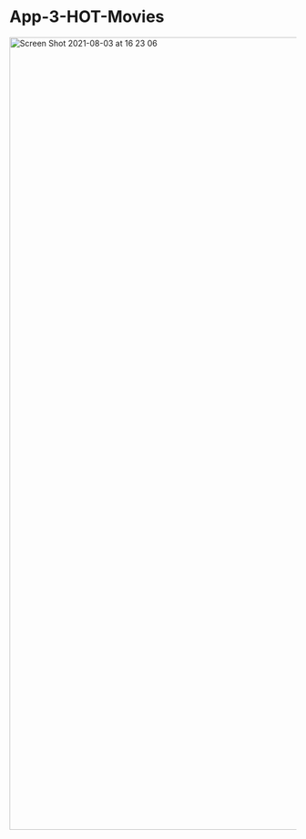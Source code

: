 # App-3-HOT-Movies
<img width="1389" alt="Screen Shot 2021-08-03 at 16 23 06" src="https://user-images.githubusercontent.com/50205796/127991838-c296a167-0fc9-49fe-981d-411ad8b35cf7.png">
